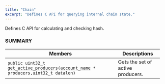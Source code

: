 ```yaml
---
title: "Chain"
excerpt: "Defines C API for querying internal chain state."
---
```

Defines C API for calculating and checking hash.

### SUMMARY

 Members                        | Descriptions                                
--------------------------------|---------------------------------------------
`public uint32_t `[`get_active_producers`](#get_active_producers)`(`[`account_name`](#account_name)` * producers,uint32_t datalen)`            | Gets the set of active producers.
